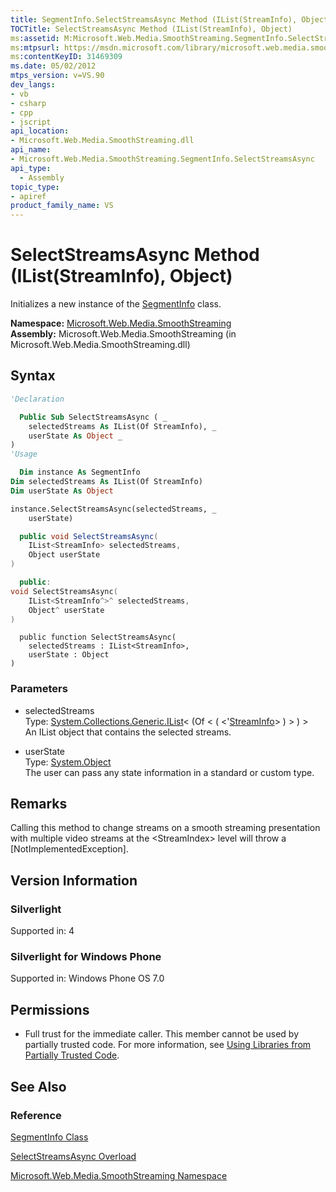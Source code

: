 ```yaml
---
title: SegmentInfo.SelectStreamsAsync Method (IList(StreamInfo), Object) (Microsoft.Web.Media.SmoothStreaming)
TOCTitle: SelectStreamsAsync Method (IList(StreamInfo), Object)
ms:assetid: M:Microsoft.Web.Media.SmoothStreaming.SegmentInfo.SelectStreamsAsync(System.Collections.Generic.IList{Microsoft.Web.Media.SmoothStreaming.StreamInfo},System.Object)
ms:mtpsurl: https://msdn.microsoft.com/library/microsoft.web.media.smoothstreaming.segmentinfo.selectstreamsasync(v=VS.90)
ms:contentKeyID: 31469309
ms.date: 05/02/2012
mtps_version: v=VS.90
dev_langs:
- vb
- csharp
- cpp
- jscript
api_location:
- Microsoft.Web.Media.SmoothStreaming.dll
api_name:
- Microsoft.Web.Media.SmoothStreaming.SegmentInfo.SelectStreamsAsync
api_type:
  - Assembly
topic_type:
- apiref
product_family_name: VS
---
```


# SelectStreamsAsync Method (IList(StreamInfo), Object)

Initializes a new instance of the [SegmentInfo](segmentinfo-class-microsoft-web-media-smoothstreaming_1.md) class.

**Namespace:**  [Microsoft.Web.Media.SmoothStreaming](microsoft-web-media-smoothstreaming-namespace_1.md)  
**Assembly:**  Microsoft.Web.Media.SmoothStreaming (in Microsoft.Web.Media.SmoothStreaming.dll)

## Syntax

```vb
'Declaration

  Public Sub SelectStreamsAsync ( _
    selectedStreams As IList(Of StreamInfo), _
    userState As Object _
)
'Usage

  Dim instance As SegmentInfo
Dim selectedStreams As IList(Of StreamInfo)
Dim userState As Object

instance.SelectStreamsAsync(selectedStreams, _
    userState)
```

```csharp
  public void SelectStreamsAsync(
    IList<StreamInfo> selectedStreams,
    Object userState
)
```

```cpp
  public:
void SelectStreamsAsync(
    IList<StreamInfo^>^ selectedStreams, 
    Object^ userState
)
```

```jscript
  public function SelectStreamsAsync(
    selectedStreams : IList<StreamInfo>, 
    userState : Object
)
```

### Parameters

  - selectedStreams  
    Type: [System.Collections.Generic.IList](https://msdn.microsoft.com/library/5y536ey6)\< (Of \< ( \<'[StreamInfo](streaminfo-class-microsoft-web-media-smoothstreaming_1.md)\> ) \> ) \>  
    An IList object that contains the selected streams.  

<!-- end list -->

  - userState  
    Type: [System.Object](https://msdn.microsoft.com/library/e5kfa45b)  
    The user can pass any state information in a standard or custom type.  

## Remarks

Calling this method to change streams on a smooth streaming presentation with multiple video streams at the \<StreamIndex\> level will throw a \[NotImplementedException\].

## Version Information

### Silverlight

Supported in: 4  

### Silverlight for Windows Phone

Supported in: Windows Phone OS 7.0  

## Permissions

  - Full trust for the immediate caller. This member cannot be used by partially trusted code. For more information, see [Using Libraries from Partially Trusted Code](https://msdn.microsoft.com/library/8skskf63).

## See Also

### Reference

[SegmentInfo Class](segmentinfo-class-microsoft-web-media-smoothstreaming_1.md)

[SelectStreamsAsync Overload](segmentinfo-selectstreamsasync-method-microsoft-web-media-smoothstreaming_1.md)

[Microsoft.Web.Media.SmoothStreaming Namespace](microsoft-web-media-smoothstreaming-namespace_1.md)
